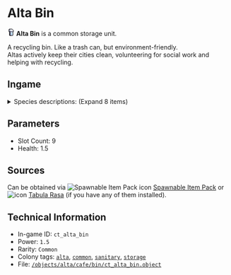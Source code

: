 # Alta Bin

<img src="https://raw.githubusercontent.com/Ceterai/Enternia/main/objects/alta/cafe/bin/icon.png" alt="Alta Bin icon" loading="lazy" height="16px" width="auto" /> **Alta Bin** is a common storage unit.

A recycling bin. Like a trash can, but environment-friendly.  
Altas actively keep their cities clean, volunteering for social work and helping with recycling.

## Ingame

<details markdown="1"><summary>Species descriptions: (Expand 8 items)</summary>

- Alta: Neat, a recycler! I need to sort things first though.
- Apex: Garbage day!
- Avian: Trash.
- Floran: Pretty rubbish.
- Glitch: Unimpressed. Garbage.
- Human: Time to take out the trash!
- Hylotl: Vile garbage.
- Novakid: Ain't nothin' but trash.

</details>

## Parameters

- Slot Count: 9  
- Health: 1.5

## Sources

Can be obtained via <img src="https://raw.githubusercontent.com/Silverfeelin/Starbound-SpawnableItemPack/master/interface/sip/iconSmall.png" alt="Spawnable Item Pack icon" width="18" height="14"/> [Spawnable Item Pack](https://steamcommunity.com/sharedfiles/filedetails/?id=733665104) or <img src="https://steamuserimages-a.akamaihd.net/ugc/263843960696222713/3EC9A7C005541F7D577EBCB8C5736B4EFC9973D6/" alt="icon" width="8" height="12"/> [Tabula Rasa](https://community.playstarbound.com/resources/the-tabula-rasa.3222/) (if you have any of them installed).

## Technical Information

- In-game ID: `ct_alta_bin`
- Power: `1.5`
- Rarity: `Common`
- Colony tags: [`alta`](https://ceterai.github.io/MyEnternia/Wiki/Tags/Alta), [`common`](https://ceterai.github.io/MyEnternia/Wiki/Tags/Common), [`sanitary`](https://ceterai.github.io/MyEnternia/Wiki/Tags/Sanitary), [`storage`](https://ceterai.github.io/MyEnternia/Wiki/Tags/Storage)
- File: [`/objects/alta/cafe/bin/ct_alta_bin.object`](https://github.com/Ceterai/Enternia/blob/main/objects/alta/cafe/bin/ct_alta_bin.object)
